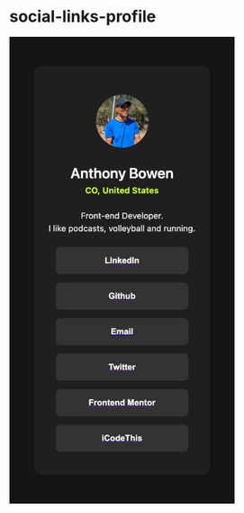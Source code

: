 # social-links-profile

<img src="public/images/mobile_screenshot.png" alt="screenshot of card" width="400px" height="auto" />
